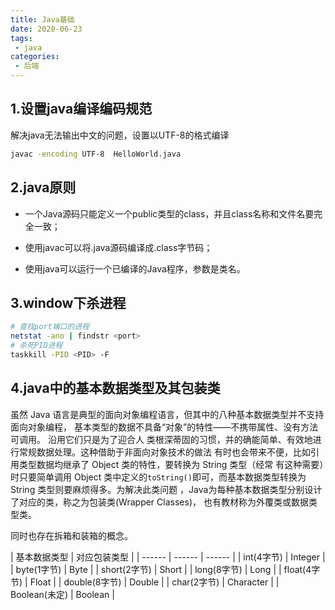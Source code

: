 ```yaml
---
title: Java基础
date: 2020-06-23
tags:
 - java
categories:
 - 后端
---
```


## 1.设置java编译编码规范
解决java无法输出中文的问题，设置以UTF-8的格式编译
```bash
javac -encoding UTF-8  HelloWorld.java
```
## 2.java原则
* 一个Java源码只能定义一个public类型的class，并且class名称和文件名要完全一致；

* 使用javac可以将.java源码编译成.class字节码；

* 使用java可以运行一个已编译的Java程序，参数是类名。
## 3.window下杀进程
```bash
# 查找port端口的进程
netstat -ano | findstr <port>
# 杀死PID进程
taskkill -PID <PID> -F
```
## 4.java中的基本数据类型及其包装类

虽然 Java 语言是典型的面向对象编程语言，但其中的八种基本数据类型并不支持面向对象编程，
基本类型的数据不具备“对象”的特性——不携带属性、没有方法可调用。 沿用它们只是为了迎合人
类根深蒂固的习惯，并的确能简单、有效地进行常规数据处理。这种借助于非面向对象技术的做法
有时也会带来不便，比如引用类型数据均继承了 Object 类的特性，要转换为 String 类型（经常
有这种需要）时只要简单调用 Object 类中定义的```toString()```即可，而基本数据类型转换为 String 
类型则要麻烦得多。为解决此类问题 ，Java为每种基本数据类型分别设计了对应的类，称之为包装类(Wrapper Classes)，
也有教材称为外覆类或数据类型类。

同时也存在拆箱和装箱的概念。

| 基本数据类型 | 对应包装类型 |
| ------ | ------ | ------ |
| int(4字节) | Integer |
| byte(1字节) | Byte |
| short(2字节) | Short |
| long(8字节) | Long |
| float(4字节) | Float |
| double(8字节) | Double |
| char(2字节) | Character |
| Boolean(未定) | Boolean |
